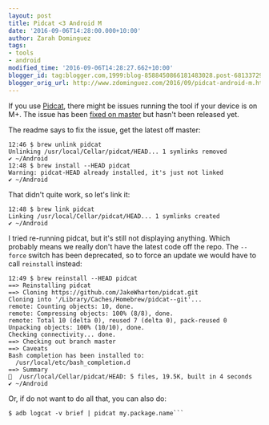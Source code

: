 ```yaml
---
layout: post
title: Pidcat <3 Android M
date: '2016-09-06T14:28:00.000+10:00'
author: Zarah Dominguez
tags:
- tools
- android
modified_time: '2016-09-06T14:28:27.662+10:00'
blogger_id: tag:blogger.com,1999:blog-8588450866181483028.post-6813372916199651844
blogger_orig_url: http://www.zdominguez.com/2016/09/pidcat-android-m.html
---
```


If you use [Pidcat](https://github.com/JakeWharton/pidcat), there might be issues running the tool if your device is on M+. The issue has been [fixed on master](https://github.com/JakeWharton/pidcat/issues/117) but hasn't been released yet.

The readme says to fix the issue, get the latest off master:

```shell
12:46 $ brew unlink pidcat
Unlinking /usr/local/Cellar/pidcat/HEAD... 1 symlinks removed
✔ ~/Android 
12:48 $ brew install --HEAD pidcat
Warning: pidcat-HEAD already installed, it's just not linked
✔ ~/Android 
```

That didn't quite work, so let's link it:

```shell
12:48 $ brew link pidcat
Linking /usr/local/Cellar/pidcat/HEAD... 1 symlinks created
✔ ~/Android 
```

I tried re-running pidcat, but it's still not displaying anything. Which probably means we really don't have the latest code off the repo. The `--force` switch has been deprecated, so to force an update we would have to call `reinstall` instead:

```shell
12:49 $ brew reinstall --HEAD pidcat
==> Reinstalling pidcat
==> Cloning https://github.com/JakeWharton/pidcat.git
Cloning into '/Library/Caches/Homebrew/pidcat--git'...
remote: Counting objects: 10, done.
remote: Compressing objects: 100% (8/8), done.
remote: Total 10 (delta 0), reused 7 (delta 0), pack-reused 0
Unpacking objects: 100% (10/10), done.
Checking connectivity... done.
==> Checking out branch master
==> Caveats
Bash completion has been installed to:
  /usr/local/etc/bash_completion.d
==> Summary
🍺  /usr/local/Cellar/pidcat/HEAD: 5 files, 19.5K, built in 4 seconds
✔ ~/Android
```

Or, if do not want to do all that, you can also do:

```shell
$ adb logcat -v brief | pidcat my.package.name```